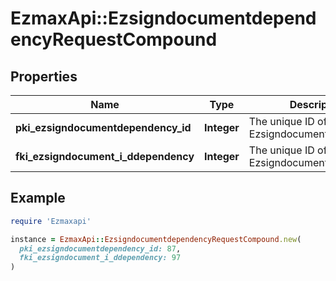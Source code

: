 # EzmaxApi::EzsigndocumentdependencyRequestCompound

## Properties

| Name | Type | Description | Notes |
| ---- | ---- | ----------- | ----- |
| **pki_ezsigndocumentdependency_id** | **Integer** | The unique ID of the Ezsigndocumentdependency | [optional] |
| **fki_ezsigndocument_i_ddependency** | **Integer** | The unique ID of the Ezsigndocument |  |

## Example

```ruby
require 'Ezmaxapi'

instance = EzmaxApi::EzsigndocumentdependencyRequestCompound.new(
  pki_ezsigndocumentdependency_id: 87,
  fki_ezsigndocument_i_ddependency: 97
)
```

